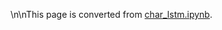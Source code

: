 \n\nThis page is converted from [char_lstm.ipynb](https://github.com/dmlc/mxnet-notebooks/python/tutorials/char_lstm.ipynb).

